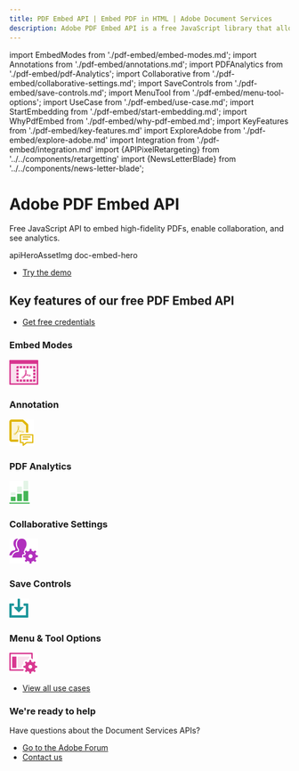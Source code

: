 ```yaml
---
title: PDF Embed API | Embed PDF in HTML | Adobe Document Services
description: Adobe PDF Embed API is a free JavaScript library that allows you to quickly and easily embed PDFs in web applications with only a few lines of code. Learn more now.
---
```


import EmbedModes from './pdf-embed/embed-modes.md';
import Annotations from './pdf-embed/annotations.md';
import PDFAnalytics from './pdf-embed/pdf-Analytics';
import Collaborative from './pdf-embed/collaborative-settings.md';
import SaveControls from './pdf-embed/save-controls.md';
import MenuTool from './pdf-embed/menu-tool-options';
import UseCase from './pdf-embed/use-case.md';
import StartEmbedding from './pdf-embed/start-embedding.md';
import WhyPdfEmbed from './pdf-embed/why-pdf-embed.md';
import KeyFeatures from './pdf-embed/key-features.md'
import ExploreAdobe from './pdf-embed/explore-adobe.md'
import Integration from './pdf-embed/integration.md'
import {APIPixelRetargeting} from '../../components/retargetting'
import {NewsLetterBlade} from '../../components/news-letter-blade';

<Hero slots="heading, text, assetsImg, buttons" customLayout variant="fullwidth" className="herobgImage Hero-Banner"/>

# Adobe PDF Embed API

Free JavaScript API to embed high-fidelity PDFs, enable collaboration, and see analytics.

apiHeroAssetImg doc-embed-hero

- [Try the demo](https://documentservices.adobe.com/view-sdk-demo/index.html)

<WrapperComponent slots="content" theme="light" className="WhyPdfEmbed"/>

<WhyPdfEmbed />

<SummaryBlock slots="heading, buttons"  background="rgb(31, 42, 73)" buttonPositionRight  className="embed-key-features"/>

## Key features of our free PDF Embed API

- [Get free credentials](https://documentservices.adobe.com/dc-integration-creation-app-cdn/main.html?api=pdf-embed-api)

<TabsBlock orientation="vertical" slots="heading, image, content"  repeat="6" theme="dark"  className='bgBlue code-block-0 embed-key-features embed-key-features-code-block' />

### Embed Modes

![EMPTY_ALT](../images/embed.svg)

<EmbedModes />

### Annotation

![EMPTY_ALT](../images/annotations.svg)

<Annotations />

### PDF Analytics

![EMPTY_ALT](../images/analytics-green.svg)

<PDFAnalytics />

### Collaborative Settings

![EMPTY_ALT](../images/collaborative_settings.svg)

<Collaborative />

### Save Controls

![EMPTY_ALT](../images/save_control.svg)

<SaveControls />

### Menu & Tool Options

![EMPTY_ALT](../images/menu_tool_options.svg)

<MenuTool />

<WrapperComponent slots="content" theme="lightest" className="integration-with-adobe"/>

<Integration />

<WrapperComponent slots="content" theme="light" className="start-modifying-pdf"/>

<StartEmbedding/>

<WrapperComponent slots="content" theme="lightest" className="Use-cases-for-PDF-services-API"/>

<UseCase />

<TextBlock slots="buttons" isCentered theme="lightest" className='padding-5 Use-cases-for-PDF-services-API'/>

* [View all use cases](/src/pages/use-cases/agreements-and-contracts/sales-proposals-and-contracts/)

<WrapperComponent slots="content" theme="light" className="other-Adobe-Document-Services-APIs"/>

<ExploreAdobe />

<NewsLetterBlade className="news-letter"/>

<SummaryBlock slots="heading, text, buttons" theme="lightest" background="white" className="How-to-get-started"/>

### We're ready to help

Have questions about the Document Services APIs?

* [Go to the Adobe Forum](https://www.adobe.com/go/pdftoolsapi_forum)
* [Contact us](../pricing/contact.md)

<APIPixelRetargeting/>
